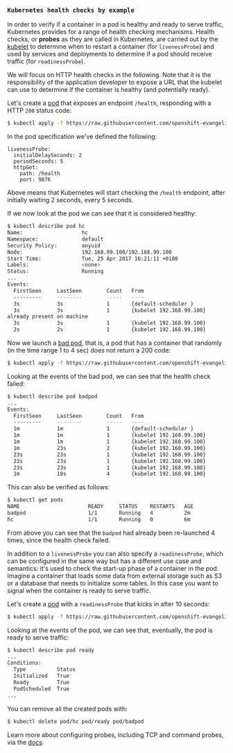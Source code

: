 ###                     `Kubernetes health checks by example`


In order to verify if a container in a pod is healthy and ready to serve traffic,
Kubernetes provides for a range of health checking mechanisms. Health checks,
or **probes** as they are called in Kubernetes, are carried out
by the [kubelet](https://kubernetes.io/docs/admin/kubelet/) to determine when to
restart a container (for `livenessProbe`) and used by services and deployments to determine if a pod should receive traffic (for `readinessProbe`).

We will focus on HTTP health checks in the following. Note that it is the responsibility
of the application developer to expose a URL that the kubelet can
use to determine if the container is healthy (and potentially ready).

Let's create a [pod](https://github.com/openshift-evangelists/kbe/blob/master/specs/healthz/pod.yaml)
that exposes an endpoint `/health`, responding with a HTTP `200` status code:

```bash
$ kubectl apply -f https://raw.githubusercontent.com/openshift-evangelists/kbe/master/specs/healthz/pod.yaml
```

In the pod specification we've defined the following:

```
livenessProbe:
  initialDelaySeconds: 2
  periodSeconds: 5
  httpGet:
    path: /health
    port: 9876
```

Above means that Kubernetes will start checking the `/health` endpoint, after initially waiting 2 seconds, every 5 seconds. 

If we now look at the pod we can see that it is considered healthy:

```bash
$ kubectl describe pod hc
Name:                   hc
Namespace:              default
Security Policy:        anyuid
Node:                   192.168.99.100/192.168.99.100
Start Time:             Tue, 25 Apr 2017 16:21:11 +0100
Labels:                 <none>
Status:                 Running
...
Events:
  FirstSeen     LastSeen        Count   From                            SubobjectPath           Type            Reason          Message
  ---------     --------        -----   ----                            -------------           --------        ------          -------
  3s            3s              1       {default-scheduler }                                    Normal          Scheduled       Successfully assigned hc to 192.168.99.100
  3s            3s              1       {kubelet 192.168.99.100}        spec.containers{sise}   Normal          Pulled          Container image "quay.io/openshiftlabs/simpleservice:0.5.0"
already present on machine
  3s            3s              1       {kubelet 192.168.99.100}        spec.containers{sise}   Normal          Created         Created container with docker id 8a628578d6ad; Security:[seccomp=unconfined]
  2s            2s              1       {kubelet 192.168.99.100}        spec.containers{sise}   Normal          Started         Started container with docker id 8a628578d6ad
```

Now we launch a [bad pod](https://github.com/openshift-evangelists/kbe/blob/master/specs/healthz/badpod.yaml),
that is, a pod that has a container that randomly (in the time range 1 to 4 sec)
does not return a 200 code:

```bash
$ kubectl apply -f https://raw.githubusercontent.com/openshift-evangelists/kbe/master/specs/healthz/badpod.yaml
```

Looking at the events of the bad pod, we can see that the health check failed:

```bash
$ kubectl describe pod badpod
...
Events:
  FirstSeen     LastSeen        Count   From                            SubobjectPath           Type            Reason          Message
  ---------     --------        -----   ----                            -------------           --------        ------          -------
  1m            1m              1       {default-scheduler }                                    Normal          Scheduled       Successfully assigned badpod to 192.168.99.100
  1m            1m              1       {kubelet 192.168.99.100}        spec.containers{sise}   Normal          Created         Created container with docker id 7dd660f04945; Security:[seccomp=unconfined]
  1m            1m              1       {kubelet 192.168.99.100}        spec.containers{sise}   Normal          Started         Started container with docker id 7dd660f04945
  1m            23s             2       {kubelet 192.168.99.100}        spec.containers{sise}   Normal          Pulled          Container image "quay.io/openshiftlabs/simpleservice:0.5.0" already present on machine
  23s           23s             1       {kubelet 192.168.99.100}        spec.containers{sise}   Normal          Killing         Killing container with docker id 7dd660f04945: pod "badpod_default(53e5c06a-29cb-11e7-b44f-be3e8f4350ff)" container "sise" is unhealthy, it will be killed and re-created.
  23s           23s             1       {kubelet 192.168.99.100}        spec.containers{sise}   Normal          Created         Created container with docker id ec63dc3edfaa; Security:[seccomp=unconfined]
  23s           23s             1       {kubelet 192.168.99.100}        spec.containers{sise}   Normal          Started         Started container with docker id ec63dc3edfaa
  1m            18s             4       {kubelet 192.168.99.100}        spec.containers{sise}   Warning         Unhealthy       Liveness probe failed: Get http://172.17.0.4:9876/health: net/http: request canceled (Client.Timeout exceeded while awaiting headers)
```

This can also be verified as follows:

```bash
$ kubectl get pods
NAME                      READY     STATUS    RESTARTS   AGE
badpod                    1/1       Running   4          2m
hc                        1/1       Running   0          6m
```

From above you can see that the `badpod` had already been re-launched 4 times,
since the health check failed.

In addition to a `livenessProbe` you can also specify a `readinessProbe`, which
can be configured in the same way but has a different use case and semantics:
it's used to check the start-up phase of a container in the pod. Imagine a container
that loads some data from external storage such as S3 or a database that needs
to initialize some tables. In this case you want to signal when the container is
ready to serve traffic.

Let's create a [pod](https://github.com/openshift-evangelists/kbe/blob/master/specs/healthz/ready.yaml)
with a `readinessProbe` that kicks in after 10 seconds:

```bash
$ kubectl apply -f https://raw.githubusercontent.com/openshift-evangelists/kbe/master/specs/healthz/ready.yaml
```

Looking at the events of the pod, we can see that, eventually, the pod is ready
to serve traffic:

```bash
$ kubectl describe pod ready
...
Conditions:                                                                                                                                                               [0/1888]
  Type          Status
  Initialized   True
  Ready         True
  PodScheduled  True
...
```
You can remove all the created pods with:

```bash
$ kubectl delete pod/hc pod/ready pod/badpod
```

Learn more about configuring probes, including TCP and command probes, via the
[docs](https://kubernetes.io/docs/tasks/configure-pod-container/configure-liveness-readiness-probes/).

